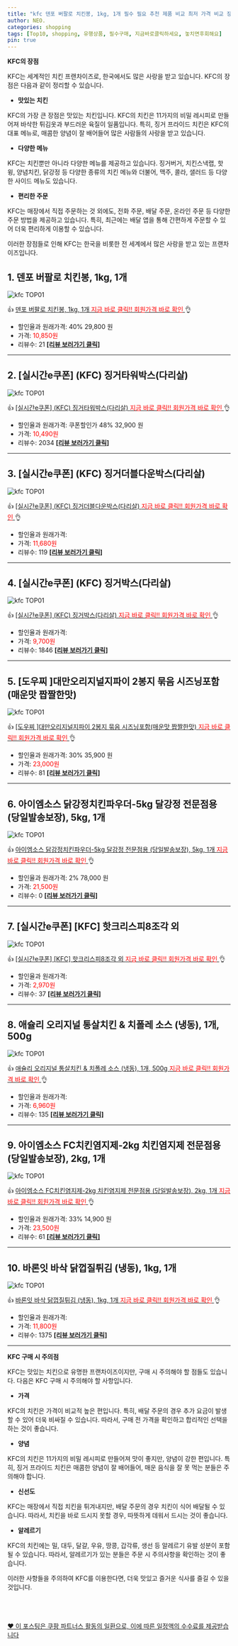 ```yaml
---
title: "kfc 덴포 버팔로 치킨봉, 1kg, 1개 필수 필요 추천 제품 비교 최저 가격 비교 장점 구매 후기 구매평"
author: NEO.
categories: shopping
tags: [Top10, shopping, 유행상품, 필수구매, 지금바로클릭하세요, 놓치면후회해요]
pin: true
---
```

**KFC의 장점**

KFC는 세계적인 치킨 프랜차이즈로, 한국에서도 많은 사랑을 받고 있습니다. KFC의 장점은 다음과 같이 정리할 수 있습니다.

* **맛있는 치킨**

KFC의 가장 큰 장점은 맛있는 치킨입니다. KFC의 치킨은 11가지의 비밀 레시피로 만들어져 바삭한 튀김옷과 부드러운 육질이 일품입니다. 특히, 징거 프라이드 치킨은 KFC의 대표 메뉴로, 매콤한 양념이 잘 배어들어 많은 사람들의 사랑을 받고 있습니다.

* **다양한 메뉴**

KFC는 치킨뿐만 아니라 다양한 메뉴를 제공하고 있습니다. 징거버거, 치킨스낵랩, 핫윙, 양념치킨, 닭강정 등 다양한 종류의 치킨 메뉴와 더불어, 맥주, 콜라, 샐러드 등 다양한 사이드 메뉴도 있습니다.

* **편리한 주문**

KFC는 매장에서 직접 주문하는 것 외에도, 전화 주문, 배달 주문, 온라인 주문 등 다양한 주문 방법을 제공하고 있습니다. 특히, 최근에는 배달 앱을 통해 간편하게 주문할 수 있어 더욱 편리하게 이용할 수 있습니다.

이러한 장점들로 인해 KFC는 한국을 비롯한 전 세계에서 많은 사랑을 받고 있는 프랜차이즈입니다.

   

## 1. 덴포 버팔로 치킨봉, 1kg, 1개

![kfc TOP01](https://thumbnail8.coupangcdn.com/thumbnails/remote/490x490ex/image/vendor_inventory/1702/71d9e2f45b3c56eb932516c8840932b08888eea409720f5751692a4ec1fc.jpg)


👍 [덴포 버팔로 치킨봉, 1kg, 1개 <font color=red> 지금 바로 클릭!! 회원가격 바로 확인 </font> ](https://link.coupang.com/re/AFFSDP?lptag=AF3617701&subid=GithubCoopas&pageKey=7381408625&traceid=V0-153&itemId=8830272292&vendorItemId=82889730775) 👌 


- 할인율과 원래가격: 40%  29,800   원
- 가격: <span style='color:red'>10,850원</span>
- 리뷰수: 21  [**[리뷰 보러가기 클릭]**](https://link.coupang.com/re/AFFSDP?lptag=AF3617701&subid=GithubCoopas&pageKey=7381408625&traceid=V0-153&itemId=8830272292&vendorItemId=82889730775)

---


   

## 2. [실시간e쿠폰] (KFC) 징거타워박스(다리살)

![kfc TOP01](https://thumbnail8.coupangcdn.com/thumbnails/remote/490x490ex/image/travel_reactor/travelSeller/common/A00016515/e23494ea-b3a3-412f-803d-b130120842af.jpg)


👍 [[실시간e쿠폰] (KFC) 징거타워박스(다리살) <font color=red> 지금 바로 클릭!! 회원가격 바로 확인 </font> ](https://link.coupang.com/re/AFFTDP?lptag=AF3617701&subid=GithubCoopas&pageKey=10000010035208&traceid=V0-153&itemId=None&vendorItemId=None) 👌 


- 할인율과 원래가격: 쿠폰할인가 48%  32,900   원
- 가격: <span style='color:red'>10,490원</span>
- 리뷰수: 2034  [**[리뷰 보러가기 클릭]**](https://link.coupang.com/re/AFFTDP?lptag=AF3617701&subid=GithubCoopas&pageKey=10000010035208&traceid=V0-153&itemId=None&vendorItemId=None)

---


   

## 3. [실시간e쿠폰] (KFC) 징거더블다운박스(다리살)

![kfc TOP01](https://thumbnail9.coupangcdn.com/thumbnails/remote/490x490ex/image/travel_reactor/travelSeller/common/A00016515/e7bc3778-3537-4544-9f02-fad408f78dea.jpg)


👍 [[실시간e쿠폰] (KFC) 징거더블다운박스(다리살) <font color=red> 지금 바로 클릭!! 회원가격 바로 확인 </font> ](https://link.coupang.com/re/AFFTDP?lptag=AF3617701&subid=GithubCoopas&pageKey=10000010035211&traceid=V0-153&itemId=None&vendorItemId=None) 👌 


- 할인율과 원래가격: 
- 가격: <span style='color:red'>11,680원</span>
- 리뷰수: 119  [**[리뷰 보러가기 클릭]**](https://link.coupang.com/re/AFFTDP?lptag=AF3617701&subid=GithubCoopas&pageKey=10000010035211&traceid=V0-153&itemId=None&vendorItemId=None)

---


   

## 4. [실시간e쿠폰] (KFC) 징거박스(다리살)

![kfc TOP01](https://thumbnail7.coupangcdn.com/thumbnails/remote/490x490ex/image/travel_reactor/travelSeller/common/A00016515/3572ee77-fa90-49c2-a1c7-0655dbbbb3d4.jpg)


👍 [[실시간e쿠폰] (KFC) 징거박스(다리살) <font color=red> 지금 바로 클릭!! 회원가격 바로 확인 </font> ](https://link.coupang.com/re/AFFTDP?lptag=AF3617701&subid=GithubCoopas&pageKey=10000010035205&traceid=V0-153&itemId=None&vendorItemId=None) 👌 


- 할인율과 원래가격: 
- 가격: <span style='color:red'>9,700원</span>
- 리뷰수: 1846  [**[리뷰 보러가기 클릭]**](https://link.coupang.com/re/AFFTDP?lptag=AF3617701&subid=GithubCoopas&pageKey=10000010035205&traceid=V0-153&itemId=None&vendorItemId=None)

---


   

## 5. [도우찌 ]대만오리지널지파이 2봉지 묶음 시즈닝포함(매운맛 짭짤한맛)

![kfc TOP01](https://thumbnail10.coupangcdn.com/thumbnails/remote/490x490ex/image/vendor_inventory/35ee/f68bb6748abc56094d6b696e1d19c1b6255f1c7f250ee7a6c035457d5a9b.png)


👍 [[도우찌 ]대만오리지널지파이 2봉지 묶음 시즈닝포함(매운맛 짭짤한맛) <font color=red> 지금 바로 클릭!! 회원가격 바로 확인 </font> ](https://link.coupang.com/re/AFFSDP?lptag=AF3617701&subid=GithubCoopas&pageKey=7634711371&traceid=V0-153&itemId=20270945407&vendorItemId=72754427891) 👌 


- 할인율과 원래가격: 30%  35,900   원
- 가격: <span style='color:red'>23,000원</span>
- 리뷰수: 81  [**[리뷰 보러가기 클릭]**](https://link.coupang.com/re/AFFSDP?lptag=AF3617701&subid=GithubCoopas&pageKey=7634711371&traceid=V0-153&itemId=20270945407&vendorItemId=72754427891)

---


   

## 6. 아이엠소스 닭강정치킨파우더-5kg 달강정 전문점용 (당일발송보장), 5kg, 1개

![kfc TOP01](https://thumbnail8.coupangcdn.com/thumbnails/remote/490x490ex/image/vendor_inventory/420d/900e90375cdd40955c5f7862c774b1ad83685fe215f452f949c403132fa2.jpg)


👍 [아이엠소스 닭강정치킨파우더-5kg 달강정 전문점용 (당일발송보장), 5kg, 1개 <font color=red> 지금 바로 클릭!! 회원가격 바로 확인 </font> ](https://link.coupang.com/re/AFFSDP?lptag=AF3617701&subid=GithubCoopas&pageKey=7194435507&traceid=V0-153&itemId=18171609236&vendorItemId=79758873623) 👌 


- 할인율과 원래가격: 2%  78,000   원
- 가격: <span style='color:red'>21,500원</span>
- 리뷰수: 0  [**[리뷰 보러가기 클릭]**](https://link.coupang.com/re/AFFSDP?lptag=AF3617701&subid=GithubCoopas&pageKey=7194435507&traceid=V0-153&itemId=18171609236&vendorItemId=79758873623)

---


   

## 7. [실시간e쿠폰] [KFC] 핫크리스피8조각 외

![kfc TOP01](https://thumbnail9.coupangcdn.com/thumbnails/remote/490x490ex/image/travel_reactor/travelSeller/common/A00050106/fbc296e5-b6da-403b-8d31-51e847c0fcc4.jpg)


👍 [[실시간e쿠폰] [KFC] 핫크리스피8조각 외 <font color=red> 지금 바로 클릭!! 회원가격 바로 확인 </font> ](https://link.coupang.com/re/AFFTDP?lptag=AF3617701&subid=GithubCoopas&pageKey=10000001808945&traceid=V0-153&itemId=None&vendorItemId=None) 👌 


- 할인율과 원래가격: 
- 가격: <span style='color:red'>2,970원</span>
- 리뷰수: 37  [**[리뷰 보러가기 클릭]**](https://link.coupang.com/re/AFFTDP?lptag=AF3617701&subid=GithubCoopas&pageKey=10000001808945&traceid=V0-153&itemId=None&vendorItemId=None)

---


   

## 8. 애슐리 오리지널 통살치킨 & 치폴레 소스 (냉동), 1개, 500g

![kfc TOP01](https://thumbnail8.coupangcdn.com/thumbnails/remote/490x490ex/image/retail/images/2022/09/21/17/1/c6a283b6-0695-47f9-b173-e51df964c7a9.jpg)


👍 [애슐리 오리지널 통살치킨 & 치폴레 소스 (냉동), 1개, 500g <font color=red> 지금 바로 클릭!! 회원가격 바로 확인 </font> ](https://link.coupang.com/re/AFFSDP?lptag=AF3617701&subid=GithubCoopas&pageKey=6812490676&traceid=V0-153&itemId=16120392893&vendorItemId=83317231233) 👌 


- 할인율과 원래가격: 
- 가격: <span style='color:red'>6,960원</span>
- 리뷰수: 135  [**[리뷰 보러가기 클릭]**](https://link.coupang.com/re/AFFSDP?lptag=AF3617701&subid=GithubCoopas&pageKey=6812490676&traceid=V0-153&itemId=16120392893&vendorItemId=83317231233)

---


   

## 9. 아이엠소스 FC치킨염지제-2kg 치킨염지제 전문점용 (당일발송보장), 2kg, 1개

![kfc TOP01](https://thumbnail8.coupangcdn.com/thumbnails/remote/490x490ex/image/vendor_inventory/ae7a/d23e872d55a9e9f8abb41a64a1d8ed3b3c3fe62caf661e7c6763740cce06.jpg)


👍 [아이엠소스 FC치킨염지제-2kg 치킨염지제 전문점용 (당일발송보장), 2kg, 1개 <font color=red> 지금 바로 클릭!! 회원가격 바로 확인 </font> ](https://link.coupang.com/re/AFFSDP?lptag=AF3617701&subid=GithubCoopas&pageKey=7194447064&traceid=V0-153&itemId=18171669524&vendorItemId=79546343994) 👌 


- 할인율과 원래가격: 33%  14,900   원
- 가격: <span style='color:red'>23,500원</span>
- 리뷰수: 61  [**[리뷰 보러가기 클릭]**](https://link.coupang.com/re/AFFSDP?lptag=AF3617701&subid=GithubCoopas&pageKey=7194447064&traceid=V0-153&itemId=18171669524&vendorItemId=79546343994)

---


   

## 10. 바론잇 바삭 닭껍질튀김 (냉동), 1kg, 1개

![kfc TOP01](https://thumbnail7.coupangcdn.com/thumbnails/remote/490x490ex/image/retail/images/793298855348700-86d0a860-2b75-4d6e-9cb8-30129b8f1a1d.jpg)


👍 [바론잇 바삭 닭껍질튀김 (냉동), 1kg, 1개 <font color=red> 지금 바로 클릭!! 회원가격 바로 확인 </font> ](https://link.coupang.com/re/AFFSDP?lptag=AF3617701&subid=GithubCoopas&pageKey=6190117417&traceid=V0-153&itemId=12212218442&vendorItemId=79483052408) 👌 


- 할인율과 원래가격: 
- 가격: <span style='color:red'>11,800원</span>
- 리뷰수: 1375  [**[리뷰 보러가기 클릭]**](https://link.coupang.com/re/AFFSDP?lptag=AF3617701&subid=GithubCoopas&pageKey=6190117417&traceid=V0-153&itemId=12212218442&vendorItemId=79483052408)

---
**KFC 구매 시 주의점**

KFC는 맛있는 치킨으로 유명한 프랜차이즈이지만, 구매 시 주의해야 할 점들도 있습니다. 다음은 KFC 구매 시 주의해야 할 사항입니다.

* **가격**

KFC의 치킨은 가격이 비교적 높은 편입니다. 특히, 배달 주문의 경우 추가 요금이 발생할 수 있어 더욱 비싸질 수 있습니다. 따라서, 구매 전 가격을 확인하고 합리적인 선택을 하는 것이 좋습니다.

* **양념**

KFC의 치킨은 11가지의 비밀 레시피로 만들어져 맛이 좋지만, 양념이 강한 편입니다. 특히, 징거 프라이드 치킨은 매콤한 양념이 잘 배어들어, 매운 음식을 잘 못 먹는 분들은 주의해야 합니다.

* **신선도**

KFC는 매장에서 직접 치킨을 튀겨내지만, 배달 주문의 경우 치킨이 식어 배달될 수 있습니다. 따라서, 치킨을 바로 드시지 못할 경우, 따뜻하게 데워서 드시는 것이 좋습니다.

* **알레르기**

KFC의 치킨에는 밀, 대두, 달걀, 우유, 땅콩, 갑각류, 생선 등 알레르기 유발 성분이 포함될 수 있습니다. 따라서, 알레르기가 있는 분들은 주문 시 주의사항을 확인하는 것이 좋습니다.

이러한 사항들을 주의하여 KFC를 이용한다면, 더욱 맛있고 즐거운 식사를 즐길 수 있을 것입니다.<br><br><br><br><br> [ ❤  이 포스팅은 쿠팡 파트너스 활동의 일환으로, 이에 따른 일정액의 수수료를 제공받습니다](https://link.coupang.com/a/bcEFyh)